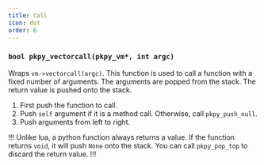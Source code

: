 ```yaml
---
title: Call
icon: dot
order: 6
---
```


### `bool pkpy_vectorcall(pkpy_vm*, int argc)`

Wraps `vm->vectorcall(argc)`. This function is used to call a function with a fixed number of arguments. The arguments are popped from the stack. The return value is pushed onto the stack.

1. First push the function to call.
2. Push `self` argument if it is a method call. Otherwise, call `pkpy_push_null`.
3. Push arguments from left to right.

!!!
Unlike lua, a python function always returns a value.
If the function returns `void`, it will push `None` onto the stack.
You can call `pkpy_pop_top` to discard the return value.
!!!